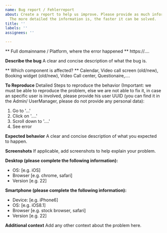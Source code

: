 ```yaml
---
name: Bug report / Fehlerreport
about: Create a report to help us improve. Please provide as much information as possible.
  The more detailed the information is, the faster it can be solved.
title: ''
labels: ''
assignees: ''

---
```


** Full domainname / Platform, where the error happened ** 
https://....

**Describe the bug**
A clear and concise description of what the bug is.

** Which component is affected? **
Calendar, Video call screen (old/new), Booking widget (old/new), Video Call center, Questionaire,....

**To Reproduce**
Detailed Steps to reproduce the behavior (Important: we must be able to reproduce the problem, else we are not able to fix it, in case an specific user is involved, please provide his user UUID (you can find it in the Admin/ UserManager, please do not provide any personal data):
 
1. Go to '...'
2. Click on '....'
3. Scroll down to '....'
4. See error

**Expected behavior**
A clear and concise description of what you expected to happen.

**Screenshots**
If applicable, add screenshots to help explain your problem.

**Desktop (please complete the following information):**
 - OS: [e.g. iOS]
 - Browser [e.g. chrome, safari]
 - Version [e.g. 22]

**Smartphone (please complete the following information):**
 - Device: [e.g. iPhone6]
 - OS: [e.g. iOS8.1]
 - Browser [e.g. stock browser, safari]
 - Version [e.g. 22]

**Additional context**
Add any other context about the problem here.
